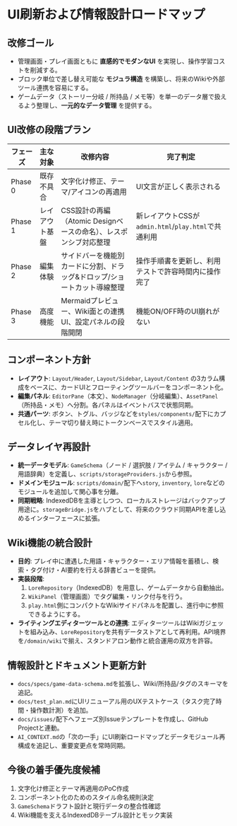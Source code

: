 # UI刷新および情報設計ロードマップ

## 改修ゴール
- 管理画面・プレイ画面ともに **直感的でモダンなUI** を実現し、操作学習コストを削減する。
- ブロック単位で差し替え可能な **モジュラ構造** を構築し、将来のWikiや外部ツール連携を容易にする。
- ゲームデータ（ストーリー分岐 / 所持品 / メモ等）を単一のデータ層で扱えるよう整理し、**一元的なデータ管理** を提供する。

## UI改修の段階プラン
| フェーズ | 主な対象 | 改修内容 | 完了判定 |
| --- | --- | --- | --- |
| Phase 0 | 既存不具合 | 文字化け修正、テーマ/アイコンの再適用 | UI文言が正しく表示される |
| Phase 1 | レイアウト基盤 | CSS設計の再編（Atomic Designベースの命名）、レスポンシブ対応整理 | 新レイアウトCSSが`admin.html`/`play.html`で共通利用 |
| Phase 2 | 編集体験 | サイドバーを機能別カードに分割、ドラッグ&ドロップ/ショートカット導線整理 | 操作手順書を更新し、利用テストで許容時間内に操作完了 |
| Phase 3 | 高度機能 | Mermaidプレビュー、Wiki面との連携UI、設定パネルの段階開閉 | 機能ON/OFF時のUI崩れがない |

## コンポーネント方針
- **レイアウト**: `Layout/Header`, `Layout/Sidebar`, `Layout/Content` の3カラム構成をベースに、カードUIとフローティングツールバーをコンポーネント化。
- **編集パネル**: `EditorPane`（本文）、`NodeManager`（分岐編集）、`AssetPanel`（所持品・メモ）へ分割。各パネルはイベントバスで状態同期。
- **共通パーツ**: ボタン、トグル、バッジなどを`styles/components/`配下にカプセル化し、テーマ切り替え時にトークンベースでスタイル適用。

## データレイヤ再設計
- **統一データモデル**: `GameSchema`（ノード / 選択肢 / アイテム / キャラクター / 用語辞典）を定義し、`scripts/storageProviders.js`から参照。
- **ドメインモジュール**: `scripts/domain/`配下へ`story`, `inventory`, `lore`などのモジュールを追加して関心事を分離。
- **同期戦略**: IndexedDBを主導としつつ、ローカルストレージはバックアップ用途に。`storageBridge.js`をハブとして、将来のクラウド同期APIを差し込めるインターフェースに拡張。

## Wiki機能の統合設計
- **目的**: プレイ中に遭遇した用語・キャラクター・エリア情報を蓄積し、検索・タグ付け・AI要約を行える辞書ビューを提供。
- **実装段階**:
  1. `LoreRepository`（IndexedDB）を用意し、ゲームデータから自動抽出。
  2. `WikiPanel`（管理画面）でタグ編集・リンク付与を行う。
  3. `play.html`側にコンパクトなWikiサイドパネルを配置し、進行中に参照できるようにする。
- **ライティングエディターツールとの連携**: エディターツールはWikiガジェットを組み込み、`LoreRepository`を共有データストアとして再利用。API境界を`/domain/wiki`で揃え、スタンドアロン動作と統合運用の双方を許容。

## 情報設計とドキュメント更新方針
- `docs/specs/game-data-schema.md`を拡張し、Wiki/所持品/タグのスキーマを追記。
- `docs/test_plan.md`にUIリニューアル用のUXテストケース（タスク完了時間・操作数計測）を追加。
- `docs/issues/`配下へフェーズ別Issueテンプレートを作成し、GitHub Projectと連動。
- `AI_CONTEXT.md`の「次の一手」にUI刷新ロードマップとデータモジュール再構成を追記し、重要変更点を常時同期。

## 今後の着手優先度候補
1. 文字化け修正とテーマ再適用のPoC作成
2. コンポーネント化のためのスタイル命名規則決定
3. `GameSchema`ドラフト設計と現行データの整合性確認
4. Wiki機能を支えるIndexedDBテーブル設計とモック実装
